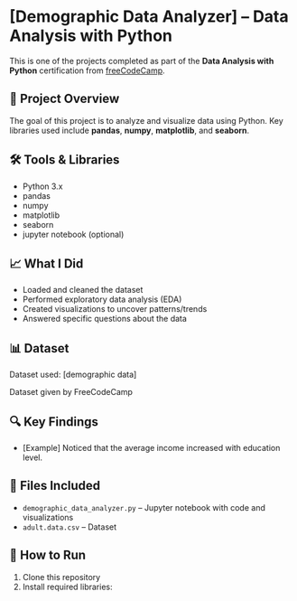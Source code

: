 

# [Demographic Data Analyzer] – Data Analysis with Python

This is one of the projects completed as part of the **Data Analysis with Python** certification from [freeCodeCamp](https://www.freecodecamp.org/learn/).

## 📌 Project Overview

The goal of this project is to analyze and visualize data using Python. Key libraries used include **pandas**, **numpy**, **matplotlib**, and **seaborn**.

## 🛠️ Tools & Libraries

- Python 3.x
- pandas
- numpy
- matplotlib
- seaborn
- jupyter notebook (optional)

## 📈 What I Did

- Loaded and cleaned the dataset
- Performed exploratory data analysis (EDA)
- Created visualizations to uncover patterns/trends
- Answered specific questions about the data

## 📊 Dataset

Dataset used: [demographic data]

Dataset given by FreeCodeCamp

## 🔍 Key Findings

- [Example] Noticed that the average income increased with education level.

## 📁 Files Included

- `demographic_data_analyzer.py` – Jupyter notebook with code and visualizations
- `adult.data.csv` – Dataset 

## 🚀 How to Run

1. Clone this repository
2. Install required libraries:  

